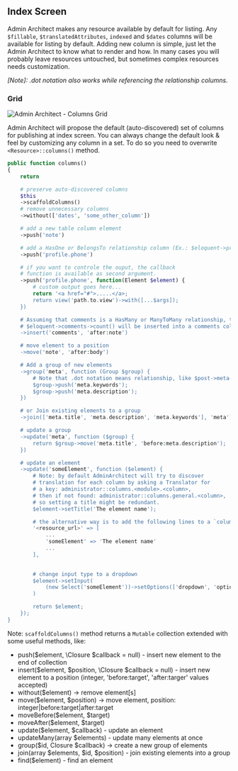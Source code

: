 ## Index Screen

Admin Architect makes any resource available by default for listing.
Any `$fillable`, `$translatedAttributes`, `indexed` and `$dates` columns will be available for listing by default.
Adding new column is simple, just let the Admin Architect to know what to render and how.
In many cases you will probably leave resources untouched, but sometimes complex resources needs customization.

_[Note]: .dot notation also works while referencing the relationship columns._

### Grid

![Admin Architect - Columns Grid](http://docs.adminarchitect.com/docs/images/index/columns.jpg)

Admin Architect will propose the default (auto-discovered) set of columns for publishing at index screen.
You can always change the default look & feel by customizing any column in a set.
To do so you need to overwrite `<Resource>::columns()` method.

```php
public function columns()
{
    return

	# preserve auto-discovered columns
	$this
	->scaffoldColumns()
	# remove unnecessary columns
	->without(['dates', 'some_other_column'])

	# add a new table column element
	->push('note')

	# add a HasOne or BelongsTo relationship column (Ex.: $eloquent->profile->phone)
	->push('profile.phone')

	# if you want to controle the ouput, the callback 
	# function is available as second argument.
	->push('profile.phone', function(Element $element) {
		# custom output goes here...
		return '<a href="#">.....</a>; 
		return view('path.to.view')->with([...$args]);
	})

	# Assuming that comments is a HasMany or ManyToMany relationship, the
	# $eloquent->comments->count() will be inserted into a comments column
	->insert('comments', 'after:note') 

	# move element to a position
	->move('note', 'after:body')

	# Add a group of new elements
	->group('meta', function (Group $group) {
		# Note that .dot notation means relationship, like $post->meta->keywords
		$group->push('meta.keywords');
		$group->push('meta.description');
	})

	# or Join existing elements to a group
	->join(['meta.title', 'meta.description', 'meta.keywords'], 'meta')

	# update a group
	->update('meta', function ($group) {
		return $group->move('meta.title', 'before:meta.description');
	})

	# update an element
	->update('someElement', function ($element) {
		# Note: by default AdminArchitect will try to discover
		# translation for each column by asking a Translator for
		# a key: administrator::columns.<module>.<column>,
		# then if not found: administrator::columns.general.<column>,
		# so setting a title might be redundant.
		$element->setTitle('The element name');

		# the alternative way is to add the following lines to a `columns.php` file.
		'<resource_url>' => [
			...
			'someElement' => 'The element name'
			...
		],
		

		# change input type to a dropdown
		$element->setInput(
			(new Select('someElement'))->setOptions(['dropdown', 'options'])
		)

		return $element;
	});
}
```

Note: `scaffoldColumns()` method returns a `Mutable` collection extended with some useful methods, like:

* push($element, \Closure $callback = null) - insert new element to the end of collection
* insert($element, $position, \Closure $callback = null) - insert new element to a position (integer, 'before:target', 'after:targer' values accepted)
* without($element) -> remove element[s]
* move($element, $position) -> move element, position: integer|before:target|after:target
* moveBefore($element, $target)
* moveAfter($element, $target)
* update($element, $callback) - update an element
* updateMany(array $elements) - update many elements at once
* group($id, Closure $callback) -> create a new group of elements
* join(array $elements, $id, $position) - join existing elements into a group
* find($element) - find an element
